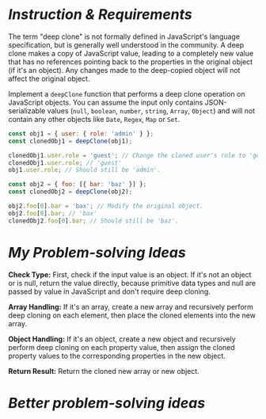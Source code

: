 # *Instruction & Requirements*
The term "deep clone" is not formally defined in JavaScript's language specification, but is generally well understood in the community. A deep clone makes a copy of JavaScript value, leading to a completely new value that has no references pointing back to the properties in the original object (if it's an object). Any changes made to the deep-copied object will not affect the original object.

Implement a `deepClone` function that performs a deep clone operation on JavaScript objects. You can assume the input only contains JSON-serializable values (`null`, `boolean`, `number`, `string`, `Array`, `Object`) and will not contain any other objects like `Date`, `Regex`, `Map` or `Set`.


```javascript
const obj1 = { user: { role: 'admin' } };
const clonedObj1 = deepClone(obj1);

clonedObj1.user.role = 'guest'; // Change the cloned user's role to 'guest'.
clonedObj1.user.role; // 'guest'
obj1.user.role; // Should still be 'admin'.

const obj2 = { foo: [{ bar: 'baz' }] };
const clonedObj2 = deepClone(obj2);

obj2.foo[0].bar = 'bax'; // Modify the original object.
obj2.foo[0].bar; // 'bax'
clonedObj2.foo[0].bar; // Should still be 'baz'.
```

# *My Problem-solving Ideas*

**Check Type:** First, check if the input value is an object. If it's not an object or is null, return the value directly, because primitive data types and null are passed by value in JavaScript and don't require deep cloning.

**Array Handling:** If it's an array, create a new array and recursively perform deep cloning on each element, then place the cloned elements into the new array.

**Object Handling:** If it's an object, create a new object and recursively perform deep cloning on each property value, then assign the cloned property values to the corresponding properties in the new object.

**Return Result:** Return the cloned new array or new object.

# *Better problem-solving ideas*

